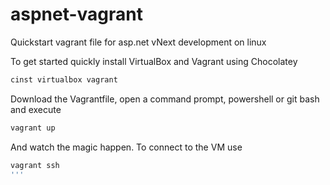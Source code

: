 aspnet-vagrant
==============

Quickstart vagrant file for asp.net vNext development on linux

To get started quickly install VirtualBox and Vagrant using Chocolatey

```bash
cinst virtualbox vagrant
```

Download the Vagrantfile, open a command prompt, powershell or git bash and execute 

```bash
vagrant up
```
And watch the magic happen. To connect to the VM use 

```bash
vagrant ssh
'''